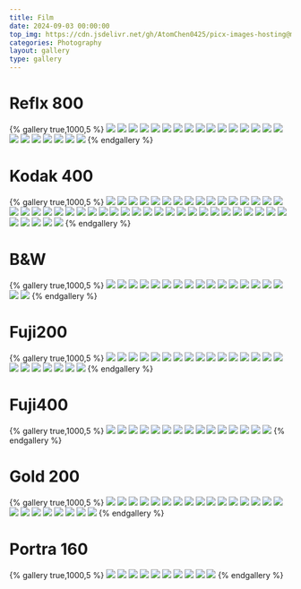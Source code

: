 ```yaml
---
title: Film
date: 2024-09-03 00:00:00
top_img: https://cdn.jsdelivr.net/gh/AtomChen0425/picx-images-hosting@master/Reflx800/IMG_3786.7i0btn915x.webp
categories: Photography
layout: gallery
type: gallery
---
```

# Reflx 800
{% gallery true,1000,5 %}
![](https://cdn.jsdelivr.net/gh/AtomChen0425/picx-images-hosting@master/Reflx800/IMG_3776.pfa76itze.webp)
![](https://cdn.jsdelivr.net/gh/AtomChen0425/picx-images-hosting@master/Reflx800/IMG_3774.41y01jzeba.webp)
![](https://cdn.jsdelivr.net/gh/AtomChen0425/picx-images-hosting@master/Reflx800/IMG_3771.7w6rkihc7s.webp)
![](https://cdn.jsdelivr.net/gh/AtomChen0425/picx-images-hosting@master/Reflx800/IMG_3770.5xaku6btvx.webp)
![](https://cdn.jsdelivr.net/gh/AtomChen0425/picx-images-hosting@master/Reflx800/IMG_3806.6m3ue6zcw3.webp)
![](https://cdn.jsdelivr.net/gh/AtomChen0425/picx-images-hosting@master/Reflx800/IMG_3804.2veosyahnw.webp)
![](https://cdn.jsdelivr.net/gh/AtomChen0425/picx-images-hosting@master/Reflx800/IMG_3803.77di0htt5s.webp)
![](https://cdn.jsdelivr.net/gh/AtomChen0425/picx-images-hosting@master/Reflx800/IMG_3802.1hs5owzfmb.webp)
![](https://cdn.jsdelivr.net/gh/AtomChen0425/picx-images-hosting@master/Reflx800/IMG_3800.67xenbr1z2.webp)
![](https://cdn.jsdelivr.net/gh/AtomChen0425/picx-images-hosting@master/Reflx800/IMG_3798.6ik8gh6a41.webp)
![](https://cdn.jsdelivr.net/gh/AtomChen0425/picx-images-hosting@master/Reflx800/IMG_3797.2yyaqo3kbo.webp)
![](https://cdn.jsdelivr.net/gh/AtomChen0425/picx-images-hosting@master/Reflx800/IMG_3796.6t729mli8p.webp)
![](https://cdn.jsdelivr.net/gh/AtomChen0425/picx-images-hosting@master/Reflx800/IMG_3795.2veosyahl9.webp)
![](https://cdn.jsdelivr.net/gh/AtomChen0425/picx-images-hosting@master/Reflx800/IMG_3793.2veosyahky.webp)
![](https://cdn.jsdelivr.net/gh/AtomChen0425/picx-images-hosting@master/Reflx800/IMG_3791.9gwijzejjd.webp)
![](https://cdn.jsdelivr.net/gh/AtomChen0425/picx-images-hosting@master/Reflx800/IMG_3790.6m3ue6zcr9.webp)
![](https://cdn.jsdelivr.net/gh/AtomChen0425/picx-images-hosting@master/Reflx800/IMG_3789.6m3ue6zcqv.webp)
![](https://cdn.jsdelivr.net/gh/AtomChen0425/picx-images-hosting@master/Reflx800/IMG_3788.3nrkaor398.webp)
![](https://cdn.jsdelivr.net/gh/AtomChen0425/picx-images-hosting@master/Reflx800/IMG_3787.5xaku6btpu.webp)
![](https://cdn.jsdelivr.net/gh/AtomChen0425/picx-images-hosting@master/Reflx800/IMG_3786.7i0btn915x.webp)
![](https://cdn.jsdelivr.net/gh/AtomChen0425/picx-images-hosting@master/Reflx800/IMG_3785.7ax3y7mvq3.webp)
![](https://cdn.jsdelivr.net/gh/AtomChen0425/picx-images-hosting@master/Reflx800/IMG_3784.2h892326mo.webp)
![](https://cdn.jsdelivr.net/gh/AtomChen0425/picx-images-hosting@master/Reflx800/IMG_3783.2a516ng16t.webp)
{% endgallery %}  
# Kodak 400
{% gallery true,1000,5 %}
![](https://cdn.jsdelivr.net/gh/AtomChen0425/picx-images-hosting@master/Kodak400/IMG_2637.9nzsjc1rpa.webp)
![](https://cdn.jsdelivr.net/gh/AtomChen0425/picx-images-hosting@master/Kodak400/IMG_2634.4uaxn7h2lq.webp)
![](https://cdn.jsdelivr.net/gh/AtomChen0425/picx-images-hosting@master/Kodak400/IMG_2621.6bh2oyl7bp.webp)
![](https://cdn.jsdelivr.net/gh/AtomChen0425/picx-images-hosting@master/Kodak400/IMG_2619.2a53akh3y5.webp)
![](https://cdn.jsdelivr.net/gh/AtomChen0425/picx-images-hosting@master/Kodak400/IMG_2667.4qrbphnzu7.webp)
![](https://cdn.jsdelivr.net/gh/AtomChen0425/picx-images-hosting@master/Kodak400/IMG_2666.102648z4ma.webp)
![](https://cdn.jsdelivr.net/gh/AtomChen0425/picx-images-hosting@master/Kodak400/IMG_2664.8s3b3vs36c.webp)
![](https://cdn.jsdelivr.net/gh/AtomChen0425/picx-images-hosting@master/Kodak400/IMG_2662.7i0dxka3ux.webp)
![](https://cdn.jsdelivr.net/gh/AtomChen0425/picx-images-hosting@master/Kodak400/IMG_2657.8l038g5xq2.webp)
![](https://cdn.jsdelivr.net/gh/AtomChen0425/picx-images-hosting@master/Kodak400/IMG_2649.102648z4kq.webp)
![](https://cdn.jsdelivr.net/gh/AtomChen0425/picx-images-hosting@master/Kodak400/IMG_2648.3yeg7r7e1o.webp)
![](https://cdn.jsdelivr.net/gh/AtomChen0425/picx-images-hosting@master/Kodak400/IMG_2645.2dop8aa6ku.webp)
![](https://cdn.jsdelivr.net/gh/AtomChen0425/picx-images-hosting@master/Kodak400/IMG_2643.70ac8z8q7p.webp)
![](https://cdn.jsdelivr.net/gh/AtomChen0425/picx-images-hosting@master/Kodak400/IMG_2642.2veqwvbk4e.webp)
![](https://cdn.jsdelivr.net/gh/AtomChen0425/picx-images-hosting@master/Kodak400/IMG_2639.45oospg12.webp)
![](https://cdn.jsdelivr.net/gh/AtomChen0425/picx-images-hosting@master/Kodak400/IMG_2942.4n7prrx6c3.webp)
![](https://cdn.jsdelivr.net/gh/AtomChen0425/picx-images-hosting@master/Kodak400/IMG_2940.8dwvd0m1j1.webp)
![](https://cdn.jsdelivr.net/gh/AtomChen0425/picx-images-hosting@master/Kodak400/IMG_2930.54xrgcyjvt.webp)
![](https://cdn.jsdelivr.net/gh/AtomChen0425/picx-images-hosting@master/Kodak400/IMG_2925.6ikake9lvz.webp)
![](https://cdn.jsdelivr.net/gh/AtomChen0425/picx-images-hosting@master/Kodak400/IMG_2924.7zqfm5dqm1.webp)
![](https://cdn.jsdelivr.net/gh/AtomChen0425/picx-images-hosting@master/Kodak400/IMG_2922.73ty6p425a.webp)
![](https://cdn.jsdelivr.net/gh/AtomChen0425/picx-images-hosting@master/Kodak400/IMG_2921.6f0omogj49.webp)
![](https://cdn.jsdelivr.net/gh/AtomChen0425/picx-images-hosting@master/Kodak400/IMG_2915.83a1jv6ta4.webp)
![](https://cdn.jsdelivr.net/gh/AtomChen0425/picx-images-hosting@master/Kodak400/IMG_2911.4uaxn7jbn1.webp)
![](https://cdn.jsdelivr.net/gh/AtomChen0425/picx-images-hosting@master/Kodak400/IMG_2910.39l6nqm45x.webp)
![](https://cdn.jsdelivr.net/gh/AtomChen0425/picx-images-hosting@master/Kodak400/IMG_2909.3nrmeluf0c.webp)
![](https://cdn.jsdelivr.net/gh/AtomChen0425/picx-images-hosting@master/Kodak400/IMG_2906.51e5in5h0p.webp)
![](https://cdn.jsdelivr.net/gh/AtomChen0425/picx-images-hosting@master/Kodak400/IMG_2929.9dcyq6qkqd.webp)
![](https://cdn.jsdelivr.net/gh/AtomChen0425/picx-images-hosting@master/Kodak400/IMG_2941.45ho36xfhb.webp)
![](https://cdn.jsdelivr.net/gh/AtomChen0425/picx-images-hosting@master/Kodak400/IMG_4247.51e5wshdn1.webp)
![](https://cdn.jsdelivr.net/gh/AtomChen0425/picx-images-hosting@master/Kodak400/IMG_4246.8vmxfqzbk9.webp)
![](https://cdn.jsdelivr.net/gh/AtomChen0425/picx-images-hosting@master/Kodak400/IMG_4238.2dopmfocar.webp)
![](https://cdn.jsdelivr.net/gh/AtomChen0425/picx-images-hosting@master/Kodak400/IMG_4237.esiw3itz1.webp)
![](https://cdn.jsdelivr.net/gh/AtomChen0425/picx-images-hosting@master/Kodak400/IMG_4236.8dwvr5xxyy.webp)
![](https://cdn.jsdelivr.net/gh/AtomChen0425/picx-images-hosting@master/Kodak400/IMG_4235.1hs86zenuc.webp)
![](https://cdn.jsdelivr.net/gh/AtomChen0425/picx-images-hosting@master/Kodak400/IMG_4234.7ax6ga2431.webp)
![](https://cdn.jsdelivr.net/gh/AtomChen0425/picx-images-hosting@master/Kodak400/IMG_4232.2krxhvahpj.webp)
![](https://cdn.jsdelivr.net/gh/AtomChen0425/picx-images-hosting@master/Kodak400/IMG_4231.1ovg2f0t9d.webp)
![](https://cdn.jsdelivr.net/gh/AtomChen0425/picx-images-hosting@master/Kodak400/IMG_4228.syymyr4t7.webp)
![](https://cdn.jsdelivr.net/gh/AtomChen0425/picx-images-hosting@master/Kodak400/IMG_4225.8ojpkbd63a.webp)
![](https://cdn.jsdelivr.net/gh/AtomChen0425/picx-images-hosting@master/Kodak400/IMG_4224.2rv5dawn4h.webp)
![](https://cdn.jsdelivr.net/gh/AtomChen0425/picx-images-hosting@master/Kodak400/IMG_4223.2yyd8qisjw.webp)
![](https://cdn.jsdelivr.net/gh/AtomChen0425/picx-images-hosting@master/Kodak400/IMG_4221.4n7q5x92py.webp)
![](https://cdn.jsdelivr.net/gh/AtomChen0425/picx-images-hosting@master/Kodak400/IMG_4220.pfcp8y22p.webp)
![](https://cdn.jsdelivr.net/gh/AtomChen0425/picx-images-hosting@master/Kodak400/IMG_4256.26lhr026t8.webp)
![](https://cdn.jsdelivr.net/gh/AtomChen0425/picx-images-hosting@master/Kodak400/IMG_4250.99td6m7md1.webp)
{% endgallery %}
# B&W
{% gallery true,1000,5 %}
![](https://cdn.jsdelivr.net/gh/AtomChen0425/picx-images-hosting@master/20240903/IMG_1424.9kg4hc2l1y.webp)
![](https://cdn.jsdelivr.net/gh/AtomChen0425/picx-images-hosting@master/20240903/IMG_1423.4917wmgid9.webp)
![](https://cdn.jsdelivr.net/gh/AtomChen0425/picx-images-hosting@master/20240903/IMG_1422.8dwt8qdofg.webp)
![](https://cdn.jsdelivr.net/gh/AtomChen0425/picx-images-hosting@master/20240903/IMG_1421.51e3ecx42i.webp)
![](https://cdn.jsdelivr.net/gh/AtomChen0425/picx-images-hosting@master/20240903/IMG_1420.77di04ort0.webp)
![](https://cdn.jsdelivr.net/gh/AtomChen0425/picx-images-hosting@master/20240903/IMG_1419.45hlywnfle.webp)
![](https://cdn.jsdelivr.net/gh/AtomChen0425/picx-images-hosting@master/20240903/IMG_1418.5fkj585evy.webp)
![](https://cdn.jsdelivr.net/gh/AtomChen0425/picx-images-hosting@master/20240903/IMG_1417.2veosl5g96.webp)
![](https://cdn.jsdelivr.net/gh/AtomChen0425/picx-images-hosting@master/20240903/IMG_1416.4xuhgn419u.webp)
![](https://cdn.jsdelivr.net/gh/AtomChen0425/picx-images-hosting@master/20240903/IMG_1425.4cktuc9kyh.webp)
![](https://cdn.jsdelivr.net/gh/AtomChen0425/picx-images-hosting@master/20240903/IMG_1424.9kg4hc2l1y.webp)
![](https://cdn.jsdelivr.net/gh/AtomChen0425/picx-images-hosting@master/20240903/IMG_1423.4917wmgid9.webp)
![](https://cdn.jsdelivr.net/gh/AtomChen0425/picx-images-hosting@master/20240903/IMG_1421.51e3ecx42i.webp)
![](https://cdn.jsdelivr.net/gh/AtomChen0425/picx-images-hosting@master/20240903/IMG_1420.77di04ort0.webp)
![](https://cdn.jsdelivr.net/gh/AtomChen0425/picx-images-hosting@master/20240903/IMG_1419.45hlywnfle.webp)
![](https://cdn.jsdelivr.net/gh/AtomChen0425/picx-images-hosting@master/20240903/IMG_1418.5fkj585evy.webp)
![](https://cdn.jsdelivr.net/gh/AtomChen0425/picx-images-hosting@master/20240903/IMG_1417.2veosl5g96.webp)
![](https://cdn.jsdelivr.net/gh/AtomChen0425/picx-images-hosting@master/20240903/IMG_1416.4xuhgn419u.webp)
{% endgallery %}  

# Fuji200
{% gallery true,1000,5 %}
![](https://cdn.jsdelivr.net/gh/AtomChen0425/picx-images-hosting@master/fujiC200/IMG_3040.5tr10e6n02.webp)
![](https://cdn.jsdelivr.net/gh/AtomChen0425/picx-images-hosting@master/fujiC200/IMG_3037.51e5inq19e.webp)
![](https://cdn.jsdelivr.net/gh/AtomChen0425/picx-images-hosting@master/fujiC200/IMG_3033.8ad9fbdivk.webp)
![](https://cdn.jsdelivr.net/gh/AtomChen0425/picx-images-hosting@master/fujiC200/IMG_3031.4uaxn83vsv.webp)
![](https://cdn.jsdelivr.net/gh/AtomChen0425/picx-images-hosting@master/fujiC200/IMG_3030.5mnt4ykhik.webp)
![](https://cdn.jsdelivr.net/gh/AtomChen0425/picx-images-hosting@master/fujiC200/IMG_3027.3uuua214m1.webp)
![](https://cdn.jsdelivr.net/gh/AtomChen0425/picx-images-hosting@master/fujiC200/IMG_3022.7i0dxkwx38.webp)
![](https://cdn.jsdelivr.net/gh/AtomChen0425/picx-images-hosting@master/fujiC200/IMG_3017.6bh2oz80h3.webp)
![](https://cdn.jsdelivr.net/gh/AtomChen0425/picx-images-hosting@master/fujiC200/IMG_3006.45ho37gcpq.webp)
![](https://cdn.jsdelivr.net/gh/AtomChen0425/picx-images-hosting@master/fujiC200/IMG_3005.m2r3j6ms.webp)
![](https://cdn.jsdelivr.net/gh/AtomChen0425/picx-images-hosting@master/20240903/IMG_2433.7ax3xv7erb.webp)
![](https://cdn.jsdelivr.net/gh/AtomChen0425/picx-images-hosting@master/20240903/IMG_2432.3rb6824oyv.webp)
![](https://cdn.jsdelivr.net/gh/AtomChen0425/picx-images-hosting@master/20240903/IMG_2430.7ax3xv7eq4.webp)
![](https://cdn.jsdelivr.net/gh/AtomChen0425/picx-images-hosting@master/20240903/IMG_2424.8l0146pe0r.webp)
![](https://cdn.jsdelivr.net/gh/AtomChen0425/picx-images-hosting@master/20240903/IMG_2457.5tqyw439yh.webp)
![](https://cdn.jsdelivr.net/gh/AtomChen0425/picx-images-hosting@master/20240903/IMG_2449.39l4jh3bbq.webp)
![](https://cdn.jsdelivr.net/gh/AtomChen0425/picx-images-hosting@master/20240903/IMG_2446.4xuhgntlhb.webp)
![](https://cdn.jsdelivr.net/gh/AtomChen0425/picx-images-hosting@master/20240903/IMG_2445.8l0146pdyj.webp)
![](https://cdn.jsdelivr.net/gh/AtomChen0425/picx-images-hosting@master/20240903/IMG_2441.5c0x7j1wb8.webp)
![](https://cdn.jsdelivr.net/gh/AtomChen0425/picx-images-hosting@master/20240903/IMG_2440.1vylffs98i.webp)
![](https://cdn.jsdelivr.net/gh/AtomChen0425/picx-images-hosting@master/20240903/IMG_2438.3uus5rxrje.webp)
![](https://cdn.jsdelivr.net/gh/AtomChen0425/picx-images-hosting@master/20240903/IMG_2437.1023zzikr0.webp)
![](https://cdn.jsdelivr.net/gh/AtomChen0425/picx-images-hosting@master/20240903/IMG_2435.8z6gv1xoqg.webp)
{% endgallery %}

# Fuji400
{% gallery true,1000,5 %}
![](https://cdn.jsdelivr.net/gh/AtomChen0425/picx-images-hosting@master/Fuji400/IMG_4201.syymymg8d.webp)
![](https://cdn.jsdelivr.net/gh/AtomChen0425/picx-images-hosting@master/Fuji400/IMG_4199.5xanc8mdgm.webp)
![](https://cdn.jsdelivr.net/gh/AtomChen0425/picx-images-hosting@master/Fuji400/IMG_4196.8vmxfqumxr.webp)
![](https://cdn.jsdelivr.net/gh/AtomChen0425/picx-images-hosting@master/Fuji400/IMG_4191.231vta4fix.webp)
![](https://cdn.jsdelivr.net/gh/AtomChen0425/picx-images-hosting@master/Fuji400/IMG_4188.60u99yfg5v.webp)
![](https://cdn.jsdelivr.net/gh/AtomChen0425/picx-images-hosting@master/Fuji400/IMG_4207.4xujz2jma5.webp)
![](https://cdn.jsdelivr.net/gh/AtomChen0425/picx-images-hosting@master/Fuji400/IMG_4206.6t74row1vr.webp)
![](https://cdn.jsdelivr.net/gh/AtomChen0425/picx-images-hosting@master/Fuji400/IMG_4204.2objfkyvsv.webp)
![](https://cdn.jsdelivr.net/gh/AtomChen0425/picx-images-hosting@master/Fuji400/IMG_4203.3d4szlmet3.webp)
![](https://cdn.jsdelivr.net/gh/AtomChen0425/picx-images-hosting@master/Fuji400/IMG_4202.7w6u2krvqn.webp)
![](https://cdn.jsdelivr.net/gh/AtomChen0425/picx-images-hosting@master/Fuji400/IMG_4215.1e8m99i3o3.webp)
![](https://cdn.jsdelivr.net/gh/AtomChen0425/picx-images-hosting@master/Fuji400/IMG_4214.1lbu4p493h.webp)
![](https://cdn.jsdelivr.net/gh/AtomChen0425/picx-images-hosting@master/Fuji400/IMG_4218.4qrc3myo06.webp)
![](https://cdn.jsdelivr.net/gh/AtomChen0425/picx-images-hosting@master/Fuji400/IMG_4211.1ap0bjoymv.webp)
![](https://cdn.jsdelivr.net/gh/AtomChen0425/picx-images-hosting@master/Fuji400/IMG_4209.5j47ldf585.webp)
{% endgallery %}
# Gold 200

{% gallery true,1000,5 %}
![](https://cdn.jsdelivr.net/gh/AtomChen0425/picx-images-hosting@master/Gold200/IMG_2887.2veqww2r6r.webp)
![](https://cdn.jsdelivr.net/gh/AtomChen0425/picx-images-hosting@master/Gold200/IMG_2886.5c0zbt9n2o.webp)
![](https://cdn.jsdelivr.net/gh/AtomChen0425/picx-images-hosting@master/Gold200/IMG_2885.51e5inuewy.webp)
![](https://cdn.jsdelivr.net/gh/AtomChen0425/picx-images-hosting@master/Gold200/IMG_2884.9rjeh2m19v.webp)
![](https://cdn.jsdelivr.net/gh/AtomChen0425/picx-images-hosting@master/Gold200/IMG_2881.64dutjq8rk.webp)
![](https://cdn.jsdelivr.net/gh/AtomChen0425/picx-images-hosting@master/Gold200/IMG_2876.9rjeh2m18y.webp)
![](https://cdn.jsdelivr.net/gh/AtomChen0425/picx-images-hosting@master/Gold200/IMG_2874.3uuua25i9u.webp)
![](https://cdn.jsdelivr.net/gh/AtomChen0425/picx-images-hosting@master/Gold200/IMG_2869.2h8b60ug8g.webp)
![](https://cdn.jsdelivr.net/gh/AtomChen0425/picx-images-hosting@master/Gold200/IMG_2866.5q7f2ohxuq.webp)
![](https://cdn.jsdelivr.net/gh/AtomChen0425/picx-images-hosting@master/Gold200/IMG_2862.lvqdei0lx.webp)
![](https://cdn.jsdelivr.net/gh/AtomChen0425/picx-images-hosting@master/Gold200/IMG_2850.8vmx1md9jr.webp)
![](https://cdn.jsdelivr.net/gh/AtomChen0425/picx-images-hosting@master/Gold200/IMG_2848.92q4x1zeym.webp)
![](https://cdn.jsdelivr.net/gh/AtomChen0425/picx-images-hosting@master/Gold200/IMG_2847.1aozxf6gdr.webp)
![](https://cdn.jsdelivr.net/gh/AtomChen0425/picx-images-hosting@master/Gold200/IMG_2844.6f0omp6dls.webp)
![](https://cdn.jsdelivr.net/gh/AtomChen0425/picx-images-hosting@master/Gold200/IMG_2843.wik6jy5ht.webp)
![](https://cdn.jsdelivr.net/gh/AtomChen0425/picx-images-hosting@master/Gold200/IMG_2842.73ty6ptwlc.webp)
![](https://cdn.jsdelivr.net/gh/AtomChen0425/picx-images-hosting@master/Gold200/IMG_2840.969qurshm8.webp)
![](https://cdn.jsdelivr.net/gh/AtomChen0425/picx-images-hosting@master/Gold200/IMG_2832.231vf5n21z.webp)
![](https://cdn.jsdelivr.net/gh/AtomChen0425/picx-images-hosting@master/Gold200/IMG_2856.99tcshlkbi.webp)
![](https://cdn.jsdelivr.net/gh/AtomChen0425/picx-images-hosting@master/Gold200/IMG_2855.7egrzv94pb.webp)
![](https://cdn.jsdelivr.net/gh/AtomChen0425/picx-images-hosting@master/Gold200/IMG_2854.5xamy44zyc.webp)
![](https://cdn.jsdelivr.net/gh/AtomChen0425/picx-images-hosting@master/Gold200/IMG_2853.77dk4fmz92.webp)
![](https://cdn.jsdelivr.net/gh/AtomChen0425/picx-images-hosting@master/Gold200/IMG_2852.6f0omp6dig.webp)
![](https://cdn.jsdelivr.net/gh/AtomChen0425/picx-images-hosting@master/Gold200/IMG_2851.86tnhlpqe2.webp)
{% endgallery %}

# Portra 160
{% gallery true,1000,5 %}
![](https://cdn.jsdelivr.net/gh/AtomChen0425/picx-images-hosting@master/Portra160/IMG_2811.lvqdeluo2.webp)
![](https://cdn.jsdelivr.net/gh/AtomChen0425/picx-images-hosting@master/Portra160/IMG_2827.2rv4z6dieq.webp)
![](https://cdn.jsdelivr.net/gh/AtomChen0425/picx-images-hosting@master/Portra160/IMG_2826.3yeg7s2ezp.webp)
![](https://cdn.jsdelivr.net/gh/AtomChen0425/picx-images-hosting@master/Portra160/IMG_2821.1e8lv52gd3.webp)
![](https://cdn.jsdelivr.net/gh/AtomChen0425/picx-images-hosting@master/Portra160/IMG_2820.1zi9hfwwnd.webp)
![](https://cdn.jsdelivr.net/gh/AtomChen0425/picx-images-hosting@master/Portra160/IMG_2818.8z6izc99h8.webp)
![](https://cdn.jsdelivr.net/gh/AtomChen0425/picx-images-hosting@master/Portra160/IMG_2817.175dzpgawb.webp)
![](https://cdn.jsdelivr.net/gh/AtomChen0425/picx-images-hosting@master/Portra160/IMG_2816.8dwvd1et5m.webp)
![](https://cdn.jsdelivr.net/gh/AtomChen0425/picx-images-hosting@master/Portra160/IMG_2813.2krx3qrcwd.webp)
![](https://cdn.jsdelivr.net/gh/AtomChen0425/picx-images-hosting@master/Portra160/IMG_2812.1sf1m0ar5s.webp)
{% endgallery %}
